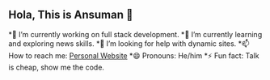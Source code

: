 ## Hola, This is Ansuman 👋



 
*🔭 I’m currently working on full stack development.
*🌱 I’m currently learning and exploring news skills. 
*🤔 I’m looking for help with dynamic sites. 
*📫 How to reach me: [Personal Website](http://www.ansumanportfolio.ml/)
*😄 Pronouns: He/him
*⚡ Fun fact: Talk is cheap, show me the code.
  
  
 

